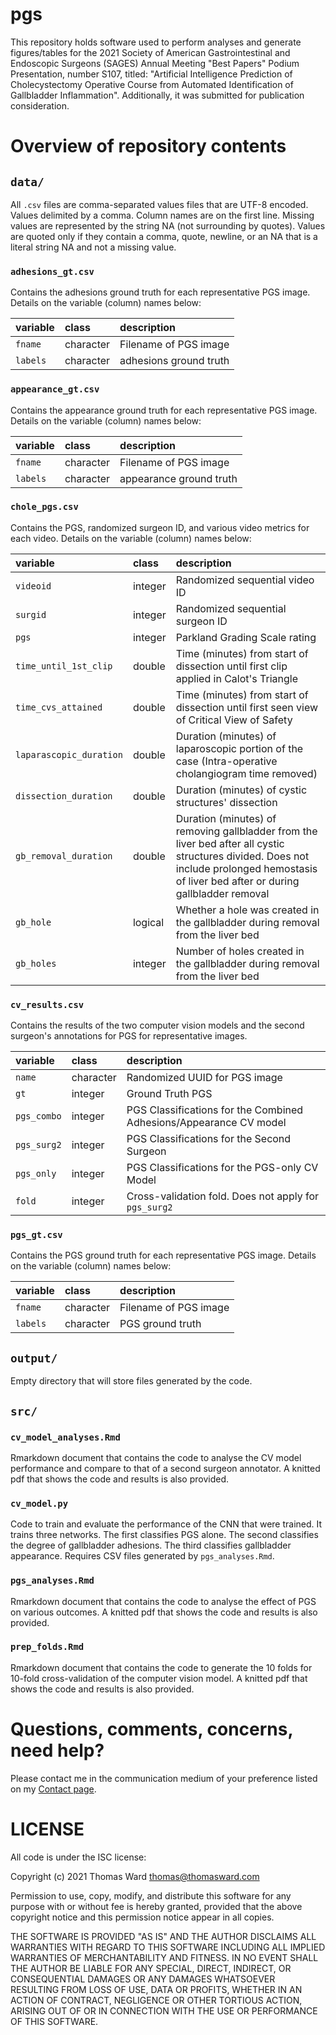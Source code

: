 # pgs

This repository holds software used to perform analyses and
generate figures/tables for the 2021
Society of American Gastrointestinal and Endoscopic Surgeons (SAGES)
Annual Meeting "Best Papers" Podium Presentation, number S107,
titled:
"Artificial Intelligence Prediction of Cholecystectomy Operative Course from Automated Identification of Gallbladder Inflammation".
Additionally, it was submitted for publication consideration.

# Overview of repository contents

## `data/`

All `.csv` files are
comma-separated values files that are UTF-8 encoded.
Values delimited by a comma.
Column names are on the first line.
Missing values are represented by the string NA (not surrounding by quotes).
Values are quoted only if they contain a comma, quote, newline, or
an NA that is a literal string NA and not a missing value.

### `adhesions_gt.csv`

Contains the adhesions ground truth for each representative PGS image.
Details on the variable (column) names below:

|variable |class     |description |
|:--------|:-----|:-----------|
|`fname`  |character    | Filename of PGS image |
|`labels`    | character | adhesions ground truth |

### `appearance_gt.csv`

Contains the appearance ground truth for each representative PGS image.
Details on the variable (column) names below:

|variable |class     |description |
|:--------|:-----|:-----------|
|`fname`  |character    | Filename of PGS image |
|`labels`    | character | appearance ground truth |


### `chole_pgs.csv`

Contains the PGS, randomized surgeon ID, and various video metrics
for each video.
Details on the variable (column) names below:


|variable |class     |description |
|:--------|:-----|:-----------|
|`videoid`  |integer    | Randomized sequential video ID |
|`surgid`    |integer | Randomized sequential surgeon ID|
|`pgs`     |integer | Parkland Grading Scale rating |
|`time_until_1st_clip`     |double | Time (minutes) from start of dissection until first clip applied in Calot's Triangle|
|`time_cvs_attained`     |double | Time (minutes) from start of dissection until first seen view of Critical View of Safety|
|`laparascopic_duration`     |double | Duration (minutes) of laparoscopic portion of the case (Intra-operative cholangiogram time removed)|
|`dissection_duration` | double | Duration (minutes) of cystic structures' dissection |
|`gb_removal_duration` | double | Duration (minutes) of removing gallbladder from the liver bed after all cystic structures divided. Does not include prolonged hemostasis of liver bed after or during gallbladder removal|
|`gb_hole` | logical | Whether a hole was created in the gallbladder during removal from the liver bed |
|`gb_holes` | integer | Number of holes created in the gallbladder during removal from the liver bed |

### `cv_results.csv`

Contains the results of the two computer vision models
and the second surgeon's annotations for PGS for representative images.

|variable |class     |description |
|:--------|:-----|:-----------|
|`name`  | character    | Randomized UUID for PGS image |
|`gt`    |integer | Ground Truth PGS |
|`pgs_combo`     |integer | PGS Classifications for the Combined Adhesions/Appearance CV model |
|`pgs_surg2`     |integer | PGS Classifications for the Second Surgeon |
|`pgs_only`     |integer | PGS Classifications for the PGS-only CV Model |
|`fold`     |integer | Cross-validation fold. Does not apply for `pgs_surg2` |

### `pgs_gt.csv`

Contains the PGS ground truth for each representative PGS image.
Details on the variable (column) names below:

|variable |class     |description |
|:--------|:-----|:-----------|
|`fname`  |character    | Filename of PGS image |
|`labels`    | character | PGS ground truth |

## `output/`
Empty directory that will store files generated by the code.

## `src/`

### `cv_model_analyses.Rmd`

Rmarkdown document that contains the code to analyse the CV model performance
and compare to that of a second surgeon annotator.
A knitted pdf that shows the code and results is also provided.

### `cv_model.py`

Code to train and evaluate the performance of the CNN that were trained.
It trains three networks.
The first classifies PGS alone.
The second classifies the degree of gallbladder adhesions.
The third classifies gallbladder appearance.
Requires CSV files generated by `pgs_analyses.Rmd`.

### `pgs_analyses.Rmd`

Rmarkdown document that contains the code
to analyse the effect of PGS on various outcomes.
A knitted pdf that shows the code and results is also provided.

### `prep_folds.Rmd`

Rmarkdown document that contains the code
to generate the 10 folds for 10-fold cross-validation
of the computer vision model.
A knitted pdf that shows the code and results is also provided.

# Questions, comments, concerns, need help?
Please contact me in the communication medium of your preference listed on my
[Contact page](https://thomasward.com/contact/).

# LICENSE

All code is under the ISC license:

Copyright (c) 2021 Thomas Ward <thomas@thomasward.com>

Permission to use, copy, modify, and distribute this software for any
purpose with or without fee is hereby granted, provided that the above
copyright notice and this permission notice appear in all copies.

THE SOFTWARE IS PROVIDED "AS IS" AND THE AUTHOR DISCLAIMS ALL WARRANTIES
WITH REGARD TO THIS SOFTWARE INCLUDING ALL IMPLIED WARRANTIES OF
MERCHANTABILITY AND FITNESS. IN NO EVENT SHALL THE AUTHOR BE LIABLE FOR
ANY SPECIAL, DIRECT, INDIRECT, OR CONSEQUENTIAL DAMAGES OR ANY DAMAGES
WHATSOEVER RESULTING FROM LOSS OF USE, DATA OR PROFITS, WHETHER IN AN
ACTION OF CONTRACT, NEGLIGENCE OR OTHER TORTIOUS ACTION, ARISING OUT OF
OR IN CONNECTION WITH THE USE OR PERFORMANCE OF THIS SOFTWARE.
